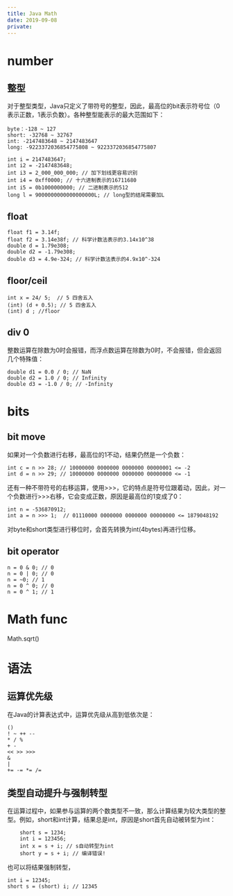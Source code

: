 ```yaml
---
title: Java Math
date: 2019-09-08
private:
---
```

# number
## 整型
对于整型类型，Java只定义了带符号的整型，因此，最高位的bit表示符号位（0表示正数，1表示负数）。各种整型能表示的最大范围如下：

    byte：-128 ~ 127
    short: -32768 ~ 32767
    int: -2147483648 ~ 2147483647
    long: -9223372036854775808 ~ 9223372036854775807

    int i = 2147483647;
    int i2 = -2147483648;
    int i3 = 2_000_000_000; // 加下划线更容易识别
    int i4 = 0xff0000; // 十六进制表示的16711680
    int i5 = 0b1000000000; // 二进制表示的512
    long l = 9000000000000000000L; // long型的结尾需要加L

## float
    float f1 = 3.14f;
    float f2 = 3.14e38f; // 科学计数法表示的3.14x10^38
    double d = 1.79e308;
    double d2 = -1.79e308;
    double d3 = 4.9e-324; // 科学计数法表示的4.9x10^-324

## floor/ceil

    int x = 24/ 5;  // 5 四舍五入
    (int) (d + 0.5); // 5 四舍五入
    (int) d ; //floor

## div 0
整数运算在除数为0时会报错，而浮点数运算在除数为0时，不会报错，但会返回几个特殊值：

    double d1 = 0.0 / 0; // NaN
    double d2 = 1.0 / 0; // Infinity
    double d3 = -1.0 / 0; // -Infinity

# bits
## bit move
如果对一个负数进行右移，最高位的1不动，结果仍然是一个负数：

    int c = n >> 28; // 10000000 0000000 0000000 00000001 <= -2
    int d = n >> 29; // 10000000 0000000 0000000 00000000 <= -1

还有一种不带符号的右移运算，使用>>>，它的特点是符号位跟着动，因此，对一个负数进行>>>右移，它会变成正数，原因是最高位的1变成了0：

    int n = -536870912;
    int a = n >>> 1;  // 01110000 0000000 0000000 00000000 <= 1879048192

对byte和short类型进行移位时，会首先转换为int(4bytes)再进行位移。

## bit operator
    n = 0 & 0; // 0
    n = 0 | 0; // 0
    n = ~0; // 1
    n = 0 ^ 0; // 0
    n = 0 ^ 1; // 1

# Math func
Math.sqrt()

# 语法
## 运算优先级
在Java的计算表达式中，运算优先级从高到低依次是：

    ()
    ! ~ ++ --
    * / %
    + -
    << >> >>>
    &
    |
    += -= *= /=

## 类型自动提升与强制转型
在运算过程中，如果参与运算的两个数类型不一致，那么计算结果为较大类型的整型。例如，short和int计算，结果总是int，原因是short首先自动被转型为int：

        short s = 1234;
        int i = 123456;
        int x = s + i; // s自动转型为int
        short y = s + i; // 编译错误!

也可以将结果强制转型，

    int i = 12345;
    short s = (short) i; // 12345